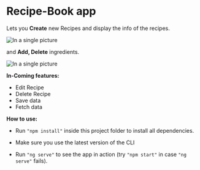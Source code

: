 # Recipe-Book app

Lets you **Create** new Recipes and display the info of the recipes.

![In a single picture](https://i.imgur.com/UrzLhO4.png)


and **Add, Delete** ingredients.

![In a single picture](https://i.imgur.com/b00yhd0.png)


**In-Coming features:**

* Edit Recipe
* Delete Recipe
* Save data
* Fetch data


**How to use:**

- Run `"npm install"` inside this project folder to install all dependencies.

- Make sure you use the latest version of the CLI

- Run `"ng serve"` to see the app in action (try `"npm start"` in case `"ng serve"` fails).
